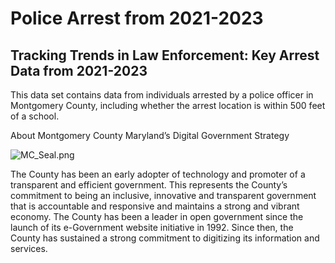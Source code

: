 # Police Arrest from 2021-2023
## Tracking Trends in Law Enforcement: Key Arrest Data from 2021-2023


This data set contains data from individuals arrested by a police officer in Montgomery County, including whether the arrest location is within 500 feet of a school.

About Montgomery County Maryland’s Digital Government Strategy

![MC_Seal.png](attachment:37d8e193-ba25-4ebf-96af-48f0623e1899.png)

The County has been an early adopter of technology and promoter of a transparent and efficient government. This represents the County’s commitment to being an inclusive, innovative and transparent government that is accountable and responsive and maintains a strong and vibrant economy. The County has been a leader in open government since the launch of its e-Government website initiative in 1992. Since then, the County has sustained a strong commitment to digitizing its information and services.

